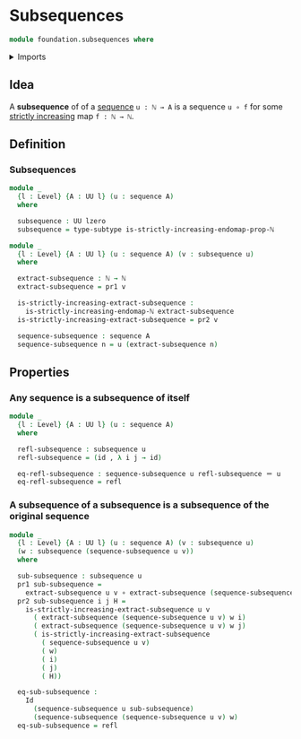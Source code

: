 # Subsequences

```agda
module foundation.subsequences where
```

<details><summary>Imports</summary>

```agda
open import elementary-number-theory.inequality-natural-numbers
open import elementary-number-theory.monotonic-endomaps-natural-numbers
open import elementary-number-theory.natural-numbers
open import elementary-number-theory.strict-inequality-natural-numbers

open import foundation.dependent-pair-types
open import foundation.function-extensionality
open import foundation.function-types
open import foundation.functoriality-dependent-pair-types
open import foundation.homotopies
open import foundation.identity-types
open import foundation.propositions
open import foundation.sequences
open import foundation.subtypes
open import foundation.universe-levels
```

</details>

## Idea

A **subsequence** of of a [sequence](foundation.sequences.md) `u : ℕ → A` is a
sequence `u ∘ f` for some
[strictly increasing](elementary-number-theory.monotonic-endomaps-natural-numbers.md)
map `f : ℕ → ℕ`.

## Definition

### Subsequences

```agda
module _
  {l : Level} {A : UU l} (u : sequence A)
  where

  subsequence : UU lzero
  subsequence = type-subtype is-strictly-increasing-endomap-prop-ℕ
```

```agda
module _
  {l : Level} {A : UU l} (u : sequence A) (v : subsequence u)
  where

  extract-subsequence : ℕ → ℕ
  extract-subsequence = pr1 v

  is-strictly-increasing-extract-subsequence :
    is-strictly-increasing-endomap-ℕ extract-subsequence
  is-strictly-increasing-extract-subsequence = pr2 v

  sequence-subsequence : sequence A
  sequence-subsequence n = u (extract-subsequence n)
```

## Properties

### Any sequence is a subsequence of itself

```agda
module _
  {l : Level} {A : UU l} (u : sequence A)
  where

  refl-subsequence : subsequence u
  refl-subsequence = (id , λ i j → id)

  eq-refl-subsequence : sequence-subsequence u refl-subsequence ＝ u
  eq-refl-subsequence = refl
```

### A subsequence of a subsequence is a subsequence of the original sequence

```agda
module _
  {l : Level} {A : UU l} (u : sequence A) (v : subsequence u)
  (w : subsequence (sequence-subsequence u v))
  where

  sub-subsequence : subsequence u
  pr1 sub-subsequence =
    extract-subsequence u v ∘ extract-subsequence (sequence-subsequence u v) w
  pr2 sub-subsequence i j H =
    is-strictly-increasing-extract-subsequence u v
      ( extract-subsequence (sequence-subsequence u v) w i)
      ( extract-subsequence (sequence-subsequence u v) w j)
      ( is-strictly-increasing-extract-subsequence
        ( sequence-subsequence u v)
        ( w)
        ( i)
        ( j)
        ( H))

  eq-sub-subsequence :
    Id
      (sequence-subsequence u sub-subsequence)
      (sequence-subsequence (sequence-subsequence u v) w)
  eq-sub-subsequence = refl
```
